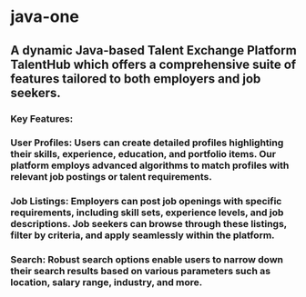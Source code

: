 # java-one
## A dynamic Java-based Talent Exchange Platform TalentHub which offers a comprehensive suite of features tailored to both employers and job seekers.
### Key Features:
### User Profiles: Users can create detailed profiles highlighting their skills, experience, education, and portfolio items. Our platform employs advanced algorithms to match profiles with relevant job postings or talent requirements.
### Job Listings: Employers can post job openings with specific requirements, including skill sets, experience levels, and job descriptions. Job seekers can browse through these listings, filter by criteria, and apply seamlessly within the platform.
### Search: Robust search options enable users to narrow down their search results based on various parameters such as location, salary range, industry, and more.

